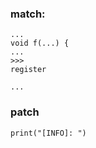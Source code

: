 

### match:
```
...
void f(...) {
...
>>>
register

...
```

### patch

```
print("[INFO]: ")
```

